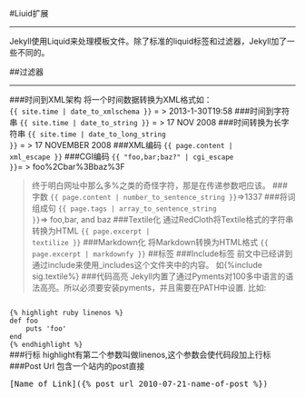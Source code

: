 #Liuid扩展
***
Jekyll使用Liquid来处理模板文件。除了标准的liquid标签和过滤器，Jekyll加了一些不同的。

##过滤器
***
###时间到XML架构
将一个时间数据转换为XML格式如：  
<code>{{ site.time | date_to_xmlschema }}</code> = > 2013-1-30T19:58
###时间到字符串
<code>{{ site.time | date_to_string }}</code> = > 17 NOV 2008
###时间转换为长字符串
<code>{{ site.time | date_to_long_string }}</code> = > 17 NOVEMBER 2008
###XML编码
<code>{{ page.content | xml_escape }}</code>
###CGI编码
<code>{{ "foo,bar;baz?" | cgi_escape }}</code>= > foo%2Cbar%3Bbaz%3F
>终于明白网址中那么多%之类的奇怪字符，那是在传递参数吧应该。
###字数
<code>{{ page.content | number_to_sentence_string }}</code>=>1337
###将词组成句
<code>{{ page.tags | array_to_sentence_string }}</code>=> foo,bar, and baz
###Textile化
通过RedCloth将Textile格式的字符串转换为HTML
<code>{{ page.excerpt | textilize }}</code>
###Markdown化
将Markdown转换为HTML格式
<code>{{ page.excerpt | markdownfy }}</code>
##标签
###Include标签
前文中已经讲到通过include来使用_includes这个文件夹中的内容。
如{%include sig.textile%}
###代码高亮
Jekyll内置了通过Pyments对100多中语言的语法高亮。所以必须要安装pyments，并且需要在PATH中设置.
比如:  
<code>
{% highlight ruby linenos %}  
def foo  
	puts 'foo'  
end  
{% endhighlight %}  
</code>
###行标
highlight有第二个参数叫做linenos,这个参数会使代码段加上行标
###Post Url
包含一个站内的post直接   
<pre>[Name of Link]({% post_url 2010-07-21-name-of-post %})</pre>



